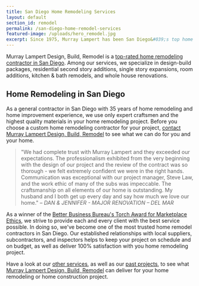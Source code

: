 ```yaml
---
title: San Diego Home Remodeling Services
layout: default
section_id: remodel
permalink: /san-diego-home-remodel-services
featured-image: /uploads/hero_remodel.jpg
excerpt: Since 1975, Murray Lampert has been San Diego&#039;s top home remodeling contractor. We specialize in whole house remodel projects throughout San Diego County.
---
```


Murray Lampert Design, Build, Remodel is a [top-rated home remodeling contractor in San Diego](/reviews). Among our services, we specialize in design-build packages, residential second story additions, single story expansions, room additions, kitchen & bath remodels, and whole house renovations.

## Home Remodeling in San Diego

As a general contractor in San Diego with 35 years of home remodeling and home improvement experience, we use only expert craftsmen and the highest quality materials in your home remodeling project. Before you choose a custom home remodeling contractor for your project, [contact Murray Lampert Design, Build, Remodel](/contact) to see what we can do for you and your home.

> "We had complete trust with Murray Lampert and they exceeded our expectations. The professionalism exhibited from the very beginning with the design of our project and the review of the contract was so thorough - we felt extremely confident we were in the right hands. Communication was exceptional with our project manager, Steve Law, and the work ethic of many of the subs was impeccable. The craftsmanship on all elements of our home is outstanding. My husband and I both get up every day and say how much we love our home." – _DAN &amp; JENNIFER - MAJOR RENOVATION – DEL MAR_

As a winner of the [Better Business Bureau's Torch Award for Marketplace Ethics](/about-murray-lampert-design-build-remodel/), we strive to provide each and every client with the best service possible. In doing so, we've become one of the most trusted home remodel contractors in San Diego. Our established relationships with local suppliers, subcontractors, and inspectors helps to keep your project on schedule and on budget, as well as deliver 100% satisfaction with you home remodeling project.

Have a look at our [other services](/services), as well as our [past projects](/gallery), to see what [Murray Lampert Design, Build, Remodel](/) can deliver for your home remodeling or home construction project.

